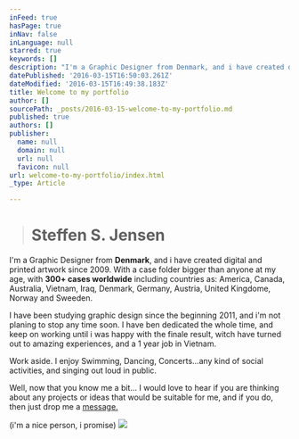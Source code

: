 ```yaml
---
inFeed: true
hasPage: true
inNav: false
inLanguage: null
starred: true
keywords: []
description: "I'm a Graphic Designer from Denmark, and i have created digital and printed artwork since 2009. With a case folder bigger than anyone at my age, with 300+ cases worldwide including countries as: America, Canada, Australia, Vietnam, Iraq, Denmark, Germany, Austria, United Kingdome, Norway and Sweeden."
datePublished: '2016-03-15T16:50:03.261Z'
dateModified: '2016-03-15T16:49:38.183Z'
title: Welcome to my portfolio
author: []
sourcePath: _posts/2016-03-15-welcome-to-my-portfolio.md
published: true
authors: []
publisher:
  name: null
  domain: null
  url: null
  favicon: null
url: welcome-to-my-portfolio/index.html
_type: Article

---
```

> # Steffen S. Jensen

I'm a Graphic Designer from **Denmark**, and i have created digital and printed artwork since 2009\. With a case folder bigger than anyone at my age, with **300+ cases worldwide** including countries as: America, Canada, Australia, Vietnam, Iraq, Denmark, Germany, Austria, United Kingdome, Norway and Sweeden.

I have been studying graphic design since the beginning 2011, and i'm not planing to stop any time soon. I have ben dedicated the whole time, and keep on working until i was happy with the finale result, witch have turned out to amazing experiences, and a 1 year job in Vietnam.

Work aside. I enjoy Swimming, Dancing, Concerts...any kind of social activities, and singing out loud in public.

Well, now that you know me a bit... I would love to hear if you are thinking about any projects or ideas that would be suitable for me, and if you do, then just drop me a [message.][0]

(i'm a nice person, i promise)
![](https://the-grid-user-content.s3-us-west-2.amazonaws.com/a8508b7c-0f86-4558-92ba-16eb6199c697.jpg)

[0]: steffen.sunke@gmail.com